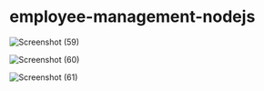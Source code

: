 # employee-management-nodejs
![Screenshot (59)](https://user-images.githubusercontent.com/88539220/224106681-86dd2ba7-7221-4323-b915-f1f276de7129.png)

![Screenshot (60)](https://user-images.githubusercontent.com/88539220/224106685-9760e8e2-bca0-466e-afc4-d9aa1a702ce0.png)

![Screenshot (61)](https://user-images.githubusercontent.com/88539220/224106667-38f7c4b2-aaad-47d6-bd28-d288a59e8b4c.png)


